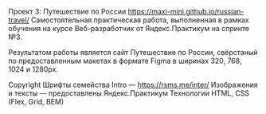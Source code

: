 Проект 3: Путешествие по России https://maxi-mini.github.io/russian-travel/ Самостоятельная практическая работа, выполненная в рамках обучения на курсе Веб-разработчик от Яндекс.Практикум на спринте №3.

Результатом работы является сайт Путешествие по России, свёрстаный по предоставленным макетах в формате Figma в ширинах 320, 768, 1024 и 1280px.

Copyright Шрифты семейства Intro — https://rsms.me/inter/ Изображения и тексты — предоставлены Яндекс.Практикум Технологии HTML, CSS (Flex, Grid, BEM)
